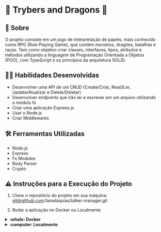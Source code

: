 # :dragon: Trybers and Dragons :dragon:


## :page_with_curl: Sobre

O projeto consiste em um jogo de interpretação de papéis, mais conhecido como RPG (Role Playing Game), que contém monstros, dragões, batalhas e raças. Tem como objetivo criar classes, interfaces, tipos, atributos e métodos utilizando a linguagem de Programação Orientada a Objetos (POO), com TypeScript e os princípios da arquitetura SOLID. 


## :man_technologist: Habilidades Desenvolvidas

* Desenvolver uma API de um CRUD (Create/Criar, Read/Ler, Update/Atualizar e Delete/Deletar)
* Desenvolver endpoints que irão ler e escrever em um arquivo utilizando o módulo fs
* Criar uma aplicação Express.js
* Usar o Node.js
* Criar Middlewares

## :hammer_and_wrench: Ferramentas Utilizadas

* Node.js
* Express
* Fs Modules
* Body Parser
* Crypto

## ⚠️ Instruções para a Execução do Projeto

1. Clone o repositório do projeto em sua máquina: git@github.com:famalaquias/talker-manager.git

2. Rodar a aplicação no Docker ou Localmente 

<details>
  <summary markdown="span"><strong> :whale: Docker</strong></summary><br />

  É necessário ter a ferramenta Docker instalada.
  
  *<i> Rode o serviço node com o comando:</i> <b> docker-compose up -d </b>
  
  Esse serviço irá inicializar um container chamado talker_manager.
  A partir daqui você pode rodar o container via CLI ou abri-lo no VS Code.
  
  *<i> Use o comando:</i> <b> docker exec -it talker_manager bash </b>
  
  Ele te dará acesso ao terminal interativo do container criado pelo compose, que está rodando em segundo plano.
  
  *<i> Instale as dependências, caso existam, com o comando:</i> <b> npm install </b>
    
<br />
</details>

<details>
  <summary markdown="span"><strong> :computer: Localmente</strong></summary><br />
  
  É necessário ter a ferramente Node, obrigatoriamente, instaladoa em seu computador (espera-se que a versão utilizada seja a 16).
 
  *<i> Instale as dependências, caso existam, com o comando:</i> <b> npm install </b>
    
<br />
</details>
